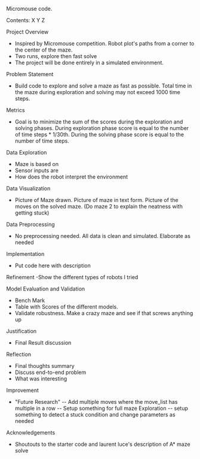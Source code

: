 Micromouse code.

Contents:
X
Y
Z

Project Overview
- Inspired by Micromouse competition. Robot plot's paths from a corner to the
center of the maze.
- Two runs, explore then fast solve
- The project will be done entirely in a simulated environment.

Problem Statement
- Build code to explore and solve a maze as fast as possible. Total time in the
maze during exploration and solving may not exceed 1000 time steps.

Metrics
- Goal is to minimize the sum of the scores during the exploration and solving
phases. During exploration phase score is equal to the number of
time steps * 1/30th. During the solving phase score is equal to the number of
time steps.

Data Exploration
- Maze is based on
- Sensor inputs are
- How does the robot interpret the environment

Data Visualization
- Picture of Maze drawn. Picture of maze in text form. Picture of the moves on
the solved maze. (Do maze 2 to explain the neatness with getting stuck)

Data Preprocessing
- No preprocessing needed. All data is clean and simulated. Elaborate as needed

Implementation
- Put code here with description

Refinement
-Show the different types of robots I tried

Model Evaluation and Validation
- Bench Mark
- Table with Scores of the different models.
- Validate robustness. Make a crazy maze and see if that screws anything up

Justification
- Final Result discussion

Reflection
- Final thoughts summary
- Discuss end-to-end problem
- What was interesting

Improvement
- "Future Research"
-- Add multiple moves where the move_list has multiple in a row
-- Setup something for full maze Exploration
-- setup something to detect a stuck condition and change parameters as needed

Acknowledgements
- Shoutouts to the starter code and laurent luce's description of A* maze solve
